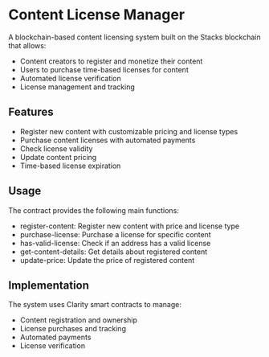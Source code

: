 # Content License Manager

A blockchain-based content licensing system built on the Stacks blockchain that allows:

- Content creators to register and monetize their content
- Users to purchase time-based licenses for content
- Automated license verification
- License management and tracking

## Features

- Register new content with customizable pricing and license types
- Purchase content licenses with automated payments
- Check license validity
- Update content pricing
- Time-based license expiration

## Usage

The contract provides the following main functions:

- register-content: Register new content with price and license type
- purchase-license: Purchase a license for specific content
- has-valid-license: Check if an address has a valid license
- get-content-details: Get details about registered content
- update-price: Update the price of registered content

## Implementation

The system uses Clarity smart contracts to manage:
- Content registration and ownership
- License purchases and tracking
- Automated payments
- License verification
